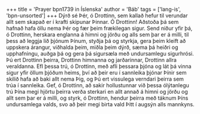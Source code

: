 +++
title = 'Prayer bpn1739 in Íslenska'
author = 'Báb'
tags = ['lang-is', 'bpn-unsorted']
+++
Dýrð sé Þér, ó Drottinn, sem kallað hefur til verundar allt sem skapað er í krafti skipunar Þinnar.
Ó Drottinn! Aðstoða þá sem hafnað hafa öllu nema Þér og fær þeim frækilegan sigur. Send niður yfir þá, ó Drottinn, herskara englanna á himni og jörðu og alls sem þar er á milli, til þess að leggja lið þjónum Þínum, styðja þá og styrkja, gera þeim kleift að uppskera árangur, viðhalda þeim, miðla þeim dýrð, sæma þá heiðri og upphafningu, auðga þá og gera þá sigursæla með undursamlegu sigur­hrósi.
Þú ert Drottinn þeirra, Drottinn himnanna og jarðarinnar, Drottinn allra veraldanna. Efl þessa trú, ó Drottinn, með afli þessara þjóna og lát þá vinna sigur yfir öllum þjóðum heims, því að þeir eru í sannleika þjónar Þínir sem skilið hafa að baki allt nema Þig, og Þú ert vissulega verndari þeirra sem trúa í sannleika.
Gef, ó Drottinn, að sakir hollustunnar við þessa ólýtanlegu trú Þína megi hjörtu þeirra verða sterk­ari en allt annað á himni og jörðu og allt sem þar er á milli, og styrk, ó Drottinn, hendur þeirra með táknum Þíns undursamlega valds, svo að þeir megi birta vald Þitt í augsýn alls mannkyns.
